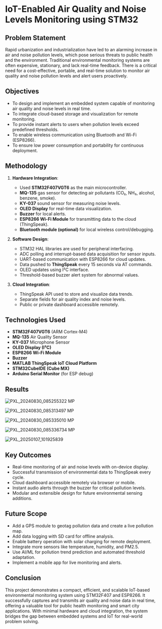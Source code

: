 # IoT-Enabled Air Quality and Noise Levels Monitoring using STM32

##  Problem Statement

Rapid urbanization and industrialization have led to an alarming increase in air and noise pollution levels, which pose serious threats to public health and the environment. Traditional environmental monitoring systems are often expensive, stationary, and lack real-time feedback. There is a critical need for a cost-effective, portable, and real-time solution to monitor air quality and noise pollution levels and alert users proactively.

## Objectives

- To design and implement an embedded system capable of monitoring air quality and noise levels in real time.
- To integrate cloud-based storage and visualization for remote monitoring.
- To provide instant alerts to users when pollution levels exceed predefined thresholds.
- To enable wireless communication using Bluetooth and Wi-Fi (ESP8266).
- To ensure low power consumption and portability for continuous deployment.

## Methodology

1. **Hardware Integration**:
   - Used **STM32F407VGT6** as the main microcontroller.
   - **MQ-135** gas sensor for detecting air pollutants (CO₂, NH₃, alcohol, benzene, smoke).
   - **KY-037** sound sensor for measuring noise levels.
   - **OLED Display** for real-time data visualization.
   - **Buzzer** for local alerts.
   - **ESP8266 Wi-Fi Module** for transmitting data to the cloud (ThingSpeak).
   - **Bluetooth module (optional)** for local wireless control/debugging.

2. **Software Design**:
   - STM32 HAL libraries are used for peripheral interfacing.
   - ADC polling and interrupt-based data acquisition for sensor inputs.
   - UART-based communication with ESP8266 for cloud updates.
   - Data pushed to **ThingSpeak** every 15 seconds via AT commands.
   - OLED updates using I²C interface.
   - Threshold-based buzzer alert system for abnormal values.

3. **Cloud Integration**:
   - ThingSpeak API used to store and visualize data trends.
   - Separate fields for air quality index and noise levels.
   - Public or private dashboard accessible remotely.

## Technologies Used

- **STM32F407VGT6** (ARM Cortex-M4)
- **MQ-135** Air Quality Sensor
- **KY-037** Microphone Sensor
- **OLED Display (I²C)**
- **ESP8266 Wi-Fi Module**
- **Buzzer**
- **MATLAB ThingSpeak IoT Cloud Platform**
- **STM32CubeIDE (Cube MX)**
- **Arduino Serial Monitor** (for ESP debug)

## Results 

![PXL_20240830_085255322 MP](https://github.com/user-attachments/assets/244b7e86-38c7-4ea4-822c-01ae5aeb9260) 

![PXL_20240830_085313497 MP](https://github.com/user-attachments/assets/af126028-dd5c-4e80-9ce5-398ceb56b74d) 

![PXL_20240830_085335010 MP](https://github.com/user-attachments/assets/0b26cfa4-6800-48f7-940d-cda7f166c7e3) 

![PXL_20240830_085336734 MP](https://github.com/user-attachments/assets/66b9433e-4491-480e-937a-55fd5df298ec) 

![PXL_20250107_101925839](https://github.com/user-attachments/assets/2c8fe3c2-d3e6-4f83-9a58-50959d6f07b9) 


## Key Outcomes

- Real-time monitoring of air and noise levels with on-device display.
- Successful transmission of environmental data to ThingSpeak every cycle.
- Cloud dashboard accessible remotely via browser or mobile.
- Instant audio alerts through the buzzer for critical pollution levels.
- Modular and extensible design for future environmental sensing additions.

## Future Scope

- Add a GPS module to geotag pollution data and create a live pollution map.
- Add data logging with SD card for offline analysis.
- Enable battery operation with solar charging for remote deployment.
- Integrate more sensors like temperature, humidity, and PM2.5.
- Use AI/ML for pollution trend prediction and automated threshold adaptation.
- Implement a mobile app for live monitoring and alerts.

## Conclusion

This project demonstrates a compact, efficient, and scalable IoT-based environmental monitoring system using STM32F407 and ESP8266.
It successfully captures and transmits air quality and noise data in real time, offering a valuable tool for public health monitoring and smart city applications. 
With minimal hardware and cloud integration, the system bridges the gap between embedded systems and IoT for real-world problem solving.
